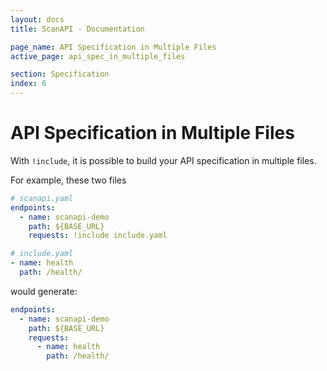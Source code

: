 ```yaml
---
layout: docs
title: ScanAPI - Documentation

page_name: API Specification in Multiple Files
active_page: api_spec_in_multiple_files

section: Specification
index: 6
---
```


# API Specification in Multiple Files

With `!include`, it is possible to build your API specification in multiple files.

For example, these two files

```yaml
# scanapi.yaml
endpoints:
  - name: scanapi-demo
    path: ${BASE_URL}
    requests: !include include.yaml
```

```yaml
# include.yaml
- name: health
  path: /health/
```

would generate:

```yaml
endpoints:
  - name: scanapi-demo
    path: ${BASE_URL}
    requests:
      - name: health
        path: /health/
```
